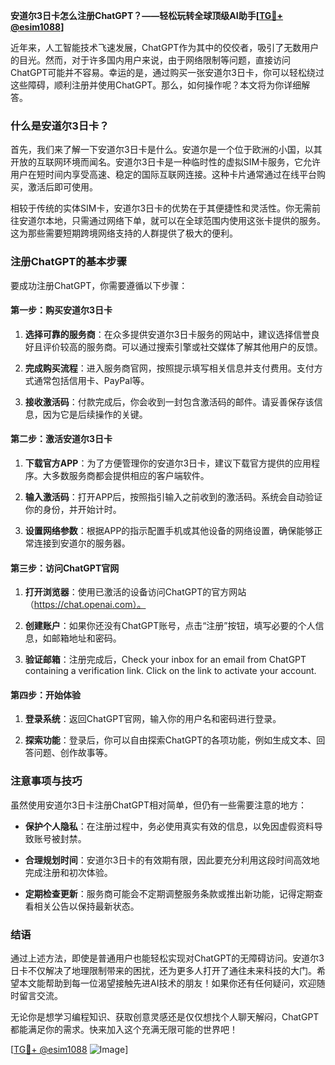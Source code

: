 **安道尔3日卡怎么注册ChatGPT？——轻松玩转全球顶级AI助手[[TG💪+ @esim1088](https://t.me/s/esim1088)]**

近年来，人工智能技术飞速发展，ChatGPT作为其中的佼佼者，吸引了无数用户的目光。然而，对于许多国内用户来说，由于网络限制等问题，直接访问ChatGPT可能并不容易。幸运的是，通过购买一张安道尔3日卡，你可以轻松绕过这些障碍，顺利注册并使用ChatGPT。那么，如何操作呢？本文将为你详细解答。

### 什么是安道尔3日卡？

首先，我们来了解一下安道尔3日卡是什么。安道尔是一个位于欧洲的小国，以其开放的互联网环境而闻名。安道尔3日卡是一种临时性的虚拟SIM卡服务，它允许用户在短时间内享受高速、稳定的国际互联网连接。这种卡片通常通过在线平台购买，激活后即可使用。

相较于传统的实体SIM卡，安道尔3日卡的优势在于其便捷性和灵活性。你无需前往安道尔本地，只需通过网络下单，就可以在全球范围内使用这张卡提供的服务。这为那些需要短期跨境网络支持的人群提供了极大的便利。

### 注册ChatGPT的基本步骤

要成功注册ChatGPT，你需要遵循以下步骤：

#### 第一步：购买安道尔3日卡

1. **选择可靠的服务商**：在众多提供安道尔3日卡服务的网站中，建议选择信誉良好且评价较高的服务商。可以通过搜索引擎或社交媒体了解其他用户的反馈。
   
2. **完成购买流程**：进入服务商官网，按照提示填写相关信息并支付费用。支付方式通常包括信用卡、PayPal等。

3. **接收激活码**：付款完成后，你会收到一封包含激活码的邮件。请妥善保存该信息，因为它是后续操作的关键。

#### 第二步：激活安道尔3日卡

1. **下载官方APP**：为了方便管理你的安道尔3日卡，建议下载官方提供的应用程序。大多数服务商都会提供相应的客户端软件。

2. **输入激活码**：打开APP后，按照指引输入之前收到的激活码。系统会自动验证你的身份，并开始计时。

3. **设置网络参数**：根据APP的指示配置手机或其他设备的网络设置，确保能够正常连接到安道尔的服务器。

#### 第三步：访问ChatGPT官网

1. **打开浏览器**：使用已激活的设备访问ChatGPT的官方网站（https://chat.openai.com）。

2. **创建账户**：如果你还没有ChatGPT账号，点击“注册”按钮，填写必要的个人信息，如邮箱地址和密码。

3. **验证邮箱**：注册完成后，Check your inbox for an email from ChatGPT containing a verification link. Click on the link to activate your account.

#### 第四步：开始体验

1. **登录系统**：返回ChatGPT官网，输入你的用户名和密码进行登录。

2. **探索功能**：登录后，你可以自由探索ChatGPT的各项功能，例如生成文本、回答问题、创作故事等。

### 注意事项与技巧

虽然使用安道尔3日卡注册ChatGPT相对简单，但仍有一些需要注意的地方：

- **保护个人隐私**：在注册过程中，务必使用真实有效的信息，以免因虚假资料导致账号被封禁。
  
- **合理规划时间**：安道尔3日卡的有效期有限，因此要充分利用这段时间高效地完成注册和初次体验。

- **定期检查更新**：服务商可能会不定期调整服务条款或推出新功能，记得定期查看相关公告以保持最新状态。

### 结语

通过上述方法，即使是普通用户也能轻松实现对ChatGPT的无障碍访问。安道尔3日卡不仅解决了地理限制带来的困扰，还为更多人打开了通往未来科技的大门。希望本文能帮助到每一位渴望接触先进AI技术的朋友！如果你还有任何疑问，欢迎随时留言交流。

无论你是想学习编程知识、获取创意灵感还是仅仅想找个人聊天解闷，ChatGPT都能满足你的需求。快来加入这个充满无限可能的世界吧！

[[TG💪+ @esim1088](https://t.me/s/esim1088) ![Image](https://i.postimg.cc/4NQfJmqS/Snipaste-2025-05-13-00-14-12.png)]